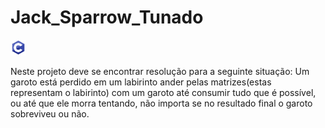 <h1>Jack_Sparrow_Tunado</h1>

<img src="image/icons8-c-programming-48.png" alt="" style="width: 5%"><br>

<p style = "text-align = justify">
Neste projeto deve se encontrar resolução para a seguinte situação: Um garoto está perdido em um labirinto ander pelas matrizes(estas representam o labirinto) com um garoto até consumir tudo que é possível, ou até que ele morra tentando, não importa se no resultado final o garoto sobreviveu ou não.
</p>